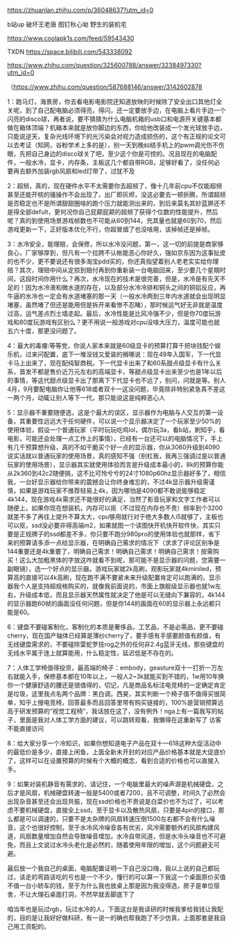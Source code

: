 
https://zhuanlan.zhihu.com/p/36048637?utm_id=0

b站up
破坏王老唐
图钉秋心呦
野生的装机宅

https://www.coolapk1s.com/feed/59543430

TXDN https://space.bilibili.com/543338092

https://www.zhihu.com/question/325600788/answer/3238497330?utm_id=0

（https://www.zhihu.com/question/587688146/answer/3142602878


1：跑马灯，海景房，你去看电影电影院还知道放映的时候除了安全出口其他灯全关呢，到了自己配电脑必须得亮，得闪，还一定要放手边，在电脑上看片手边一个闪亮的disco球，再者说，要不猜猜为什么电脑机箱的usb口和电源开关键基本都做在箱体顶端？机箱本来就是放你脚边的东西，你给他改装成一个发光球放手边，只能说逆天，复杂光线环境下的光污染会对视力造成损伤的，这个有正规的论文可以去考证（知网，谷粉学术上多的是），别一天到晚纠结手机上的pwm调光伤不伤眼，先把自己身边的disco球关了吧，至少这个你是可控的。况且现在的电脑配件，一般水冷，显卡，内存条，主板这几个都自带RGB，足够好看了，没任何必要再去额外加装rgb风扇和led灯带了，过犹不及

2：超频，真的，现在硬件水平不太需要你去超频了，像十几年前cpu不仅能超频甚至还能开核的骚操作不会出现了，出厂即灰烬，没这必要去一顿折腾，所谓超频是否稳定也不是所谓甜甜圈啥的跑个压力就能测出来的，到后来莫名其妙蓝屏还不是得全部defult，更何况你自己屁颠屁颠的超频了获得个位数的性能提升，然后呢？真的到使用场景游戏帧数也不可能从60到144，充其量也就是60到70，然后游戏更新一下，正好版本优化不行，你超冒烟了也没啥用，该掉帧还是掉帧。

3：水冷安全，能理赔，会保修，所以水冷没问题，第一，这一切的前提是商家够良心，厂家够厚到，但凡有一个拉跨不认帐能恶心你好久，强如京东因为这事扯皮的也不少，更不要说还有很多淘宝pdd买的，你还真指望着别人老老实实给你理赔？其次，理赔中间从定损到赔付再到你重新装一台电脑回来，至少要几个星期时间，这段时间你用什么？再次，水冷现在的技术是很完善，但是，水冷是有先天不足的！因为水冷液和微水道的存在，以及部分水冷冷排和铜头之间的铜铝反应，再牛逼的水冷也一定会有水道堵塞的那一天（一般水冷两到三年内水道就会出现明显堵塞，虽然堵了但还是能用但是拆开来看惨不忍睹），那时候运气好无非就是温度过高，运气差点烈士墙走起。最后，水冷性能是比风冷强不少，但是你70度玩游戏和80度玩游戏有区别么？更不用说一般游戏对cpu没啥大压力，温度可能也就五六十度，那更没问题了。

4：最大的毒瘤:等等党，你说人家本来就是60级显卡的预算打算千把块钱配个娱乐机，过来问配置，底下一堆没钱又爱装的搁哪说：现在49年入国军，下一代显卡马上出来了，现在配纯智商税。下一代显卡出来了和60系甜点级显卡有什么关系，首发不都是售价近万元左右的高端显卡，等甜点级显卡出来至少也是1年以后的事情，等这代甜点级显卡出了那离下下代显卡也不远了，别问，问就是等。别人4月，9月要配电脑你让他等618或者双十一这没问题，毕竟除非特别紧急真不差这一两个月，动辄让别人等下一代，那只能说这是纯粹恶心人

5：显示器不重要随便选，这是个最大的误区，显示器作为电脑与人交互的第一设备，其重要性远远大于任何硬件，可以说一个显示器决定了一个玩家至少50%的使用体验，假设一个普通玩家（平时玩玩吃鸡lol，偶尔玩3a，看b站，刷知乎，看电影，可能还会处理一点工作上的事情），已经有一台还可以的电脑情况下，手上有几千预算想升级，真的不如干脆买个好一点的显示器，你从3060升级到4090说实话就以普通玩家的使用场景，真的感知不强（别杠我，我再三强调过是以普通玩家的使用场景），显示器其实就使用体验而言是升级成本最小的，8k的预算你能从2k360到42c2随便挑，这不比可怜兮兮的24寸1080p60hz显示器好多了，相信我，一台好显示器给你带来的震撼会让你终身难忘的，不过4k显示器升级需谨慎，如果是游戏玩家不推荐轻易上4k，因为哪怕是4090都不敢说能够稳定4k144，现在游戏4k需求还不能很好的满足，当然了影音玩家和文字工作者可以随便上。如果你现在想装机，内存可以抠（不过现在内存也不贵）频率到个3200就差不多了再往上提升不算太大，cpu够用就行对于绝大多数人i5就够了，主板也可以抠，ssd没必要非得高端m2，如果就图一个读图快开机快开软件快，其实只要是正规牌子的ssd都差不多，你只要不跑分980pro的使用体验也就那样，省下来的预算请多添一点给显示器，在明确自己需求的情况下（求求了评论区别争是144重要还是4k重要了，明确自己需求！明确自己需求！明确自己需求！按需购买！这么大加粗黑体的字放这咋就看不到呢，那可能不是显示器的问题，您需要一副眼镜），选一个好点的显示器。游戏玩家就2k高刷，观影玩家就4kminiled，预算高的直接可以4k高刷，现在跑不满不要紧未来升级配置肯定可以跑满的。显示器我个人是支持超规格购买的，就像我前面说的，市面上旗舰级显示器也就1w左右，升级成本低，而且显示器天然属性就决定了他是可以无缝向下兼容的，4k144的显示器跑60帧的画面没任何问题，但是你144的画面在60的显示器上永远都只能是60。

6：键盘不要碰客制化，客制化的本质是奢侈品，工艺品，不是必需品，更不要碰cherry，现在国产轴体已经算是薄纱cherry了，要手感有手感要颜值有颜值，有无线键盘需求的，不要碰除雷蛇罗技rog之外的任何非2.4g蓝牙无线，那些键盘的无线水平属于连上就算能用，什么稳定性，延迟低是不存在的。

7：人体工学椅值得投资，最高端的椅子：embody，geasture双十一打折一万左右就能入手，保修基本都在10年以上，一般人2~3k就能买到不错的，1w用10年换你一个健康舒适的腰还是很值得的，切记，凡是商品名标注电竞椅的一定确定肯定是垃圾，这里我点名两个品牌：黑白调，西昊，其实判断一个椅子值不值得买很简单，知乎上搜电竞椅，回答最多而且回答里带有购买链接的，100%是营销预算远高于研发预算的“视觉工程椅”，我话放在这了，没有例外！nga上有一篇我写的帖子，里面是我对人体工学方面的建议，可以跳转观看，我懒得在这重新写了
访客不能直接访问

8：给大家分享一个冷知识，如果你想知道电子产品在双十一618这种大促活动中的最低价是多少，直接上闲鱼，上面全新未开封的对应产品价格基本就是大促底价了，这样可以在设置预算的时候有个大概的概念，看到合适的价格也可以直接入手。

9：如果对装机静音有需求的，请记住，一个电脑里最大的噪声源是机械硬盘，之后才是风扇，机械硬盘转速一般是5400或者7200，且不可调整，时间久了必然会出现杂音甚至还会出现共振，现在ssd价格也不贵说是白菜价也不为过了，可以考虑不要机械硬盘，直接全上ssd，至于显卡以及散热风扇，只要是4pin的接口，那么都是可以调速的，只要不是太杂牌的风扇转速压倒1500左右都不会有什么噪音，这个也很好控制，至于水冷风冷噪音各有优劣，风冷需要额外的风扇构建风道，风扇数量增加自然会导致噪音增加，水冷自带风道，但是水冷头噪音也不可避免，而且上文说过水冷头老化是必然的，随着使用年限的增加，这个问题避无可避。

最后放一个我自己的桌面，电脑配置证明一下自己没口嗨，我以上说的自己都玩过，该走的弯路该吃的亏也是一个不少，懂行的可以算一下我这一个桌面原价买值不值一台小轿车的钱，至于为什么我也放桌上那是因为我没得选，房子是单位宿舍，不让大理石桌面打洞，不然早就丢脚底下了




咱当年也是玩过rgb，玩过水冷的人，下面这台是我读研的时候我爹给我钱让我配的，目的是让我好好做科研，有一说一的确也帮我跑了不少仿真，上面那套是我自己用工资配的。
